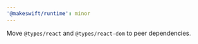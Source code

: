 ```yaml
---
'@makeswift/runtime': minor
---
```


Move `@types/react` and `@types/react-dom` to peer dependencies.
